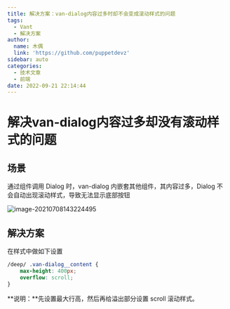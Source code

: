 ```yaml
---
title: 解决方案：van-dialog内容过多时却不会变成滚动样式的问题
tags:
  - Vant
  - 解决方案
author:
  name: 木偶
  link: 'https://github.com/puppetdevz'
sidebar: auto
categories:
  - 技术文章
  - 前端
date: 2022-09-21 22:14:44
---
```

# 解决van-dialog内容过多却没有滚动样式的问题

## 场景

通过组件调用 Dialog 时，van-dialog 内嵌套其他组件，其内容过多，Dialog 不会自动出现滚动样式，导致无法显示底部按钮

![image-20210708143224495](http://img.puppetdev.top/image/note/ef727b324fb70c17dba47541cc6a0ec8.png)

## 解决方案

在样式中做如下设置

```css
/deep/ .van-dialog__content {
    max-height: 400px;
    overflow: scroll;
}
```

**说明：**先设置最大行高，然后再给溢出部分设置 scroll 滚动样式。